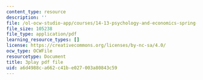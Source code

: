 ```yaml
---
content_type: resource
description: ''
file: /ol-ocw-studio-app/courses/14-13-psychology-and-economics-spring-2020/a6d4988ca662c41be027003a80843c59_szy8tLyFS-Q.pdf
file_size: 105238
file_type: application/pdf
learning_resource_types: []
license: https://creativecommons.org/licenses/by-nc-sa/4.0/
ocw_type: OCWFile
resourcetype: Document
title: 3play pdf file
uid: a6d4988c-a662-c41b-e027-003a80843c59
---
```

